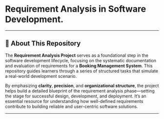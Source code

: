 # Requirement Analysis in Software Development.
---

## 📘 About This Repository

The **Requirement Analysis Project** serves as a foundational step in the software development lifecycle, focusing on the systematic documentation and evaluation of requirements for a **Booking Management System**. This repository guides learners through a series of structured tasks that simulate a real-world development scenario.

By emphasizing **clarity**, **precision**, and **organizational structure**, the project helps build a detailed blueprint of the requirement analysis phase—setting the stage for successful design, development, and deployment. It’s an essential resource for understanding how well-defined requirements contribute to building reliable and user-centric software solutions.

---
